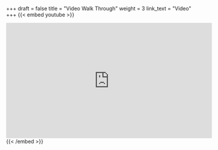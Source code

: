 +++
draft = false
title = "Video Walk Through"
weight = 3
link_text = "Video"
+++
{{< embed youtube >}}
<iframe width="560" height="315" src="https://www.youtube.com/embed/Fv2BF_V8cWM" frameborder="0" allowfullscreen></iframe>
{{< /embed >}}
